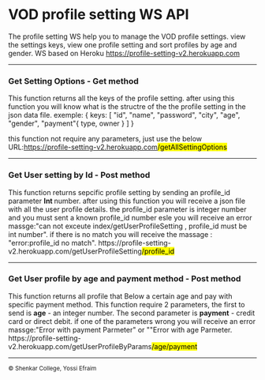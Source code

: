 # VOD profile setting WS API
The profile setting WS help you to manage the VOD profile settings.
view the settings keys, view one profile setting and sort profiles by age and gender.
WS based on Heroku https://profile-setting-v2.herokuapp.com
<hr>
<h3>Get Setting Options - Get method</h3>
This function returns all the keys of the profile setting.
after using this function you will know what is the structre of the the profile setting in the json data file.
exemple:
 {
  keys: [
  "id",
  "name",
  "password",
  "city",
  "age",
  "gender",
  "payment"{
    type,
    owner
    }
  ]
}   

this function not require any parameters, just use the below URL:https://profile-setting-v2.herokuapp.com<mark>/getAllSettingOptions</mark>
<hr>

<h3>Get User setting by Id - Post method </h3>
This function returns sepcific profile setting by sending an profile_id parameter <b>Int </b>number.
after using this function you will receive a json file with all the user profile details.
the profile_id parameter is integer number and you must sent a known profile_id number esle you will receive an error massge:"can not exceute index/getUserProfileSetting , profile_id must be int number".
if there is no match you will receive the massage : "error:profile_id no match".
https://profile-setting-v2.herokuapp.com/getUserProfileSetting<mark>/profile_id</mark>
<hr>

<h3>Get User profile by age and payment method - Post method</h3>
This function returns all profile that Below a certain age and pay with specific payment method.
This function require 2 parameters, the first to send is <b>age</b> - an integer number.
The second parameter is <b>payment</b> - credit card or direct debit.
if one of the parameters wrong you will receive an error massge:"Error with payment Parmeter" or ""Error with age Parmeter.
https://profile-setting-v2.herokuapp.com/getUserProfileByParams<mark>/age/payment</mark></a>                
<hr>
<small>&copy; Shenkar College, Yossi Efraim</small>
